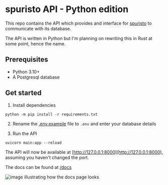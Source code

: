 # spuristo API - Python edition

This repo contains the API which provides and interface for [spuristo](https://github.com/LBlend/spuristo) to communicate with its database.

The API is written in Python but I'm planning on rewriting this in Rust at some point, hence the name.

## Prerequisites

- Python 3.10+
- A Postgresql database

## Get started

1. Install dependencies

```
python -m pip install -r requirements.txt
```

2. Rename the [.env.example](.env.example) file to `.env` and enter your database details

3. Run the API

```
uvicorn main:app --reload
```

The API will now be available at [http://127.0.0.1:8000](http://127.0.0.1:8000), assuming you haven't changed the port.

The docs can be found at [/docs](http://127.0.0.1:8000/docs)

![image illustrating how the docs page looks](https://user-images.githubusercontent.com/24893890/163731941-162de9e4-784f-47e2-a782-4ce7188f853b.png)

